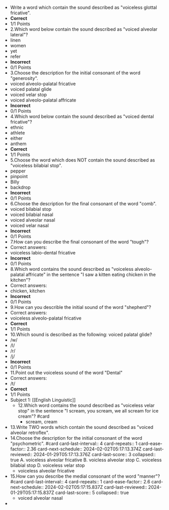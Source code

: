 - Write a word which contain the sound described as "voiceless glottal fricative".
- **Correct**
- 1/1 Points
- 2.Which word below contain the sound described as "voiced alveolar lateral"?
- linen
- women
- yet
- refer
- **Incorrect**
- 0/1 Points
- 3.Choose the description for the initial consonant of the word "generosity".
- voiced alveolo-palatal fricative
- voiced palatal glide
- voiced velar stop
- voiced alveolo-palatal affricate
- **Incorrect**
- 0/1 Points
- 4.Which word below contain the sound described as "voiced dental fricative"?
- ethnic
- athlete
- either
- anthem
- **Correct**
- 1/1 Points
- 5.Choose the word which does NOT contain the sound described as "voiceless bilabial stop".
- pepper
- pinpoint
- Billy
- backdrop
- **Incorrect**
- 0/1 Points
- 6.Choose the description for the final consonant of the word "comb".
- voiced bilabial stop
- voiced bilabial nasal
- voiced alveolar nasal
- voiced velar nasal
- **Incorrect**
- 0/1 Points
- 7.How can you describe the final consonant of the word "tough"?
- Correct answers:
- voiceless labio-dental fricative
- **Incorrect**
- 0/1 Points
- 8.Which word contains the sound described as "voiceless alveolo-palatal affricate" in the sentence "I saw a kitten eating chicken in the kitchen"?
- Correct answers:
- chicken, kitchen
- **Incorrect**
- 0/1 Points
- 9.How can you describle the initial sound of the word "shepherd"?
- Correct answers:
- voiceless alveolo-palatal fricative
- **Correct**
- 1/1 Points
- 10.Which sound is described as the following: voiced palatal glide?
- /w/
- /l/
- /r/
- /j/
- **Incorrect**
- 0/1 Points
- 11.Point out the voiceless sound of the word "Dental"
- Correct answers:
- /t/
- **Correct**
- 1/1 Points
- Subject 1: [[English Linguistic]]
	- 12.Which word contains the sound described as "voiceless velar stop" in the sentence "I scream, you scream, we all scream for ice cream"? #card
		- scream, cream
- 13.Write TWO words which contain the sound described as "voiced alveolar retroflex".
- 14.Choose the description for the initial consonant of the word "psychometric". #card 
  card-last-interval:: 4
  card-repeats:: 1
  card-ease-factor:: 2.36
  card-next-schedule:: 2024-02-02T05:17:13.374Z
  card-last-reviewed:: 2024-01-29T05:17:13.376Z
  card-last-score:: 3
  collapsed:: true
  A. voiceless alveolar fricative
  B. voicless alveolar stop
  C. voiceless bilabial stop
  D. voiceless velar stop
	- voiceless alveolar fricative
- 15.How can you describe the medial consonant of the word "manner"? #card
  card-last-interval:: 4
  card-repeats:: 1
  card-ease-factor:: 2.6
  card-next-schedule:: 2024-02-02T05:17:15.837Z
  card-last-reviewed:: 2024-01-29T05:17:15.837Z
  card-last-score:: 5
  collapsed:: true
	- voiced alveolar nasal
-
